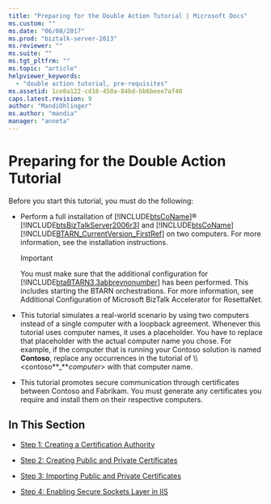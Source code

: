 ```yaml
---
title: "Preparing for the Double Action Tutorial | Microsoft Docs"
ms.custom: ""
ms.date: "06/08/2017"
ms.prod: "biztalk-server-2013"
ms.reviewer: ""
ms.suite: ""
ms.tgt_pltfrm: ""
ms.topic: "article"
helpviewer_keywords: 
  - "double action tutorial, pre-requisites"
ms.assetid: 1ce8a122-cd16-450a-84bd-bb6beee7af40
caps.latest.revision: 9
author: "MandiOhlinger"
ms.author: "mandia"
manager: "anneta"
---
```

# Preparing for the Double Action Tutorial
Before you start this tutorial, you must do the following:  
  
-   Perform a full installation of [!INCLUDE[btsCoName](../../includes/btsconame-md.md)]® [!INCLUDE[btsBizTalkServer2006r3](../../includes/btsbiztalkserver2006r3-md.md)] and [!INCLUDE[btsCoName](../../includes/btsconame-md.md)][!INCLUDE[BTARN_CurrentVersion_FirstRef](../../includes/btarn-currentversion-firstref-md.md)] on two computers. For more information, see the installation instructions.  
  
    > [!IMPORTANT]
    >  You must make sure that the additional configuration for [!INCLUDE[btaBTARN3.3abbrevnonumber](../../includes/btabtarn3-3abbrevnonumber-md.md)] has been performed. This includes starting the BTARN orchestrations. For more information, see Additional Configuration of Microsoft BizTalk Accelerator for RosettaNet.  
  
-   This tutorial simulates a real-world scenario by using two computers instead of a single computer with a loopback agreement. Whenever this tutorial uses computer names, it uses a placeholder. You have to replace that placeholder with the actual computer name you chose. For example, if the computer that is running your Contoso solution is named **Contoso**, replace any occurrences in the tutorial of \\\\<contoso**_***computer*> with that computer name.  
  
-   This tutorial promotes secure communication through certificates between Contoso and Fabrikam. You must generate any certificates you require and install them on their respective computers.  
  
## In This Section  
  
-   [Step 1: Creating a Certification Authority](../../adapters-and-accelerators/accelerator-rosettanet/step-1-creating-a-certification-authority.md)  
  
-   [Step 2: Creating Public and Private Certificates](../../adapters-and-accelerators/accelerator-rosettanet/step-2-creating-public-and-private-certificates.md)  
  
-   [Step 3: Importing Public and Private Certificates](../../adapters-and-accelerators/accelerator-rosettanet/step-3-importing-public-and-private-certificates.md)  
  
-   [Step 4: Enabling Secure Sockets Layer in IIS](../../adapters-and-accelerators/accelerator-rosettanet/step-4-enabling-secure-sockets-layer-in-iis.md)